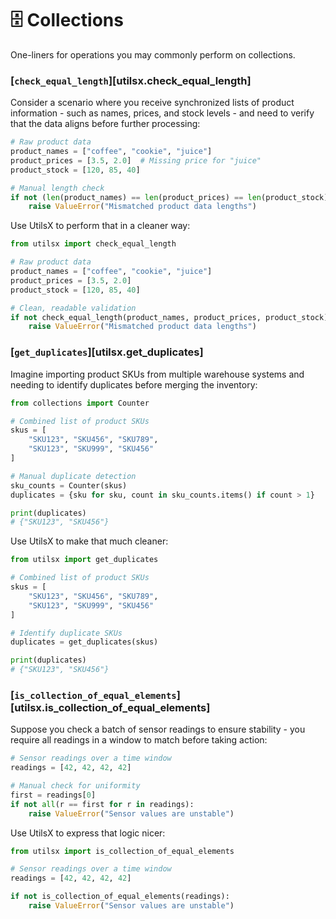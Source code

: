 # 🗄️ Collections

One-liners for operations you may commonly perform on collections.

### [`check_equal_length`][utilsx.check_equal_length]

Consider a scenario where you receive synchronized lists of product information -
such as names, prices, and stock levels - and need to verify that the data aligns
before further processing:

``` py title="manual.py" hl_lines="7"
# Raw product data
product_names = ["coffee", "cookie", "juice"]
product_prices = [3.5, 2.0]  # Missing price for "juice"
product_stock = [120, 85, 40]

# Manual length check
if not (len(product_names) == len(product_prices) == len(product_stock)):
    raise ValueError("Mismatched product data lengths")
```

Use UtilsX to perform that in a cleaner way:

``` py title="with_utilsx.py" hl_lines="1 9"
from utilsx import check_equal_length

# Raw product data
product_names = ["coffee", "cookie", "juice"]
product_prices = [3.5, 2.0]
product_stock = [120, 85, 40]

# Clean, readable validation
if not check_equal_length(product_names, product_prices, product_stock):
    raise ValueError("Mismatched product data lengths")
```

### [`get_duplicates`][utilsx.get_duplicates]

Imagine importing product SKUs from multiple warehouse systems
and needing to identify duplicates before merging the inventory:

``` py title="manual.py" hl_lines="1 10-11"
from collections import Counter

# Combined list of product SKUs
skus = [
    "SKU123", "SKU456", "SKU789",
    "SKU123", "SKU999", "SKU456"
]

# Manual duplicate detection
sku_counts = Counter(skus)
duplicates = {sku for sku, count in sku_counts.items() if count > 1}

print(duplicates)
# {"SKU123", "SKU456"}
```

Use UtilsX to make that much cleaner:

``` py title="with_utilsx.py" hl_lines="1 10"
from utilsx import get_duplicates

# Combined list of product SKUs
skus = [
    "SKU123", "SKU456", "SKU789",
    "SKU123", "SKU999", "SKU456"
]

# Identify duplicate SKUs
duplicates = get_duplicates(skus)

print(duplicates)
# {"SKU123", "SKU456"}
```

### [`is_collection_of_equal_elements`][utilsx.is_collection_of_equal_elements]

Suppose you check a batch of sensor readings to ensure stability -
you require all readings in a window to match before taking action:

``` py title="manual.py" hl_lines="5-6"
# Sensor readings over a time window
readings = [42, 42, 42, 42]

# Manual check for uniformity
first = readings[0]
if not all(r == first for r in readings):
    raise ValueError("Sensor values are unstable")
```

Use UtilsX to express that logic nicer:

``` py title="with_utilsx.py" hl_lines="1 6"
from utilsx import is_collection_of_equal_elements

# Sensor readings over a time window
readings = [42, 42, 42, 42]

if not is_collection_of_equal_elements(readings):
    raise ValueError("Sensor values are unstable")
```
